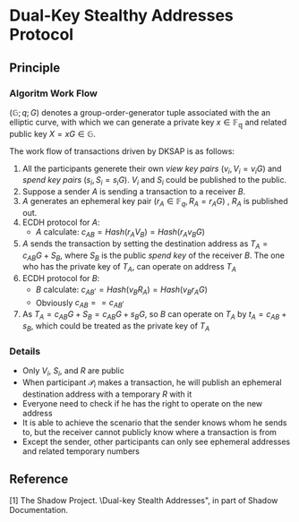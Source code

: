 # Dual-Key Stealthy Addresses Protocol

## Principle
### Algoritm Work Flow
$(\mathbb{G}; q; G)$ denotes a group-order-generator tuple associated with the an elliptic curve, with which we can generate a private key $x\in \mathbb{F_{q}}$ and related public key $X=xG\in \mathbb{G}$.  

The work flow of transactions driven by DKSAP is as follows:    
1. All the participants generete their own *view key pairs* $(v_i, V_i=v_{i}G)$ and *spend key pairs* $(s_i, S_i=s_{i}G)$. $V_i$ and $S_i$ could be published to the public.  
2. Suppose a sender $A$ is sending a transaction to a receiver $B$.
3. $A$ generates an ephemeral key pair $(r_{A}\in \mathbb{F}_ q,R_A=r_{A}G)$ , $R_A$ is published out.  
4. ECDH protocol for $A$:
    * $A$ calculate: $c_{AB}=Hash(r_{A}V_B)=Hash(r_{A}v_{B}G)$
5. $A$ sends the transaction by setting the destination address as $T_A=c_{AB}G+S_B$, where $S_B$ is the public *spend key* of the receiver $B$. The one who has the private key of $T_A$, can operate on address $T_A$
6. ECDH protocol for $B$:  
    * $B$ calculate: $c^{,}_ {AB}=Hash(v_{B}R_{A})=Hash(v_{B}r_{A}G)$
    * Obviously $c_{AB}==c^{,}_{AB}$
7. As $T_A=c_{AB}G+S_B=c_{AB}G+s_{B}G$, so $B$ can operate on $T_A$ by $t_{A}=c_{AB}+s_{B}$, which could be treated as the private key of $T_A$

### Details
* Only $V_i$, $S_i$, and $R$ are public
* When participant $\mathcal{P}_i$ makes a transaction, he will publish an ephemeral destination address with a temporary $R$ with it
* Everyone need to check if he has the right to operate on the new address
* It is able to achieve the scenario that the sender knows whom he sends to, but the receiver cannot publicly know where a transaction is from  
* Except the sender, other participants can only see ephemeral addresses and related temporary numbers


## Reference
[1] The Shadow Project. \Dual-key Stealth Addresses", in part of Shadow Documentation.
